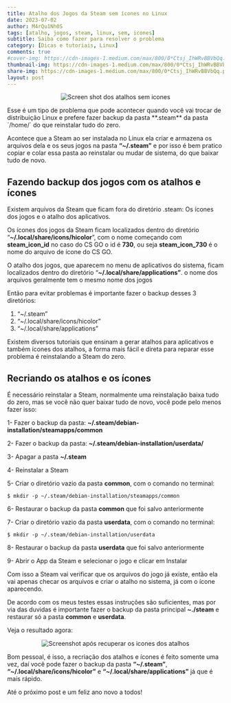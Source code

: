 ```yaml
---
title: Atalho dos Jogos da Steam sem ícones no Linux
date: 2023-07-02
author: M4rQu1Nh0S
tags: [atalho, jogos, steam, linux, sem, icones]
subtitle: Saiba como fazer para resolver o problema
category: [Dicas e tutoriais, Linux]
comments: true
#cover-img: https://cdn-images-1.medium.com/max/800/0*Ctsj_IhWRvBBVbQq.png
thumbnail-img: https://cdn-images-1.medium.com/max/800/0*Ctsj_IhWRvBBVbQq.png
share-img: https://cdn-images-1.medium.com/max/800/0*Ctsj_IhWRvBBVbQq.png
layout: post
---
```


<p align='center'><img alt='Screen shot dos atalhos sem icones' src="https://cdn-images-1.medium.com/max/800/0*Ctsj_IhWRvBBVbQq.png"/></p>
Esse é um tipo de problema que pode acontecer quando você vai trocar de distribuição Linux e prefere fazer backup da pasta **.steam** da pasta `/home/<user>` do que reinstalar tudo do zero.

Acontece que a Steam ao ser instalada no Linux ela criar e armazena os arquivos dela e os seus jogos na pasta **“~/.steam”** e por isso é bem pratico copiar e colar essa pasta ao reinstalar ou mudar de sistema, do que baixar tudo de novo.

## Fazendo backup dos jogos com os atalhos e ícones
Existem arquivos da Steam que ficam fora do diretório .steam: Os ícones dos jogos e o atalho dos aplicativos.

Os ícones dos jogos da Steam ficam localizados dentro do diretório “**~/.local/share/icons/hicolor**”, com o nome começando com **steam_icon_id** no caso do CS GO o id é **730**, ou seja **steam_icon_730** é o nome do arquivo de ícone do CS GO.

O atalho dos jogos, que aparecem no menu de aplicativos do sistema, ficam localizados dentro do diretório “**~/.local/share/applications”**. o nome dos arquivos geralmente tem o mesmo nome dos jogos

Então para evitar problemas é importante fazer o backup desses 3 diretórios:

1.  “~/.steam”
2.  “~/.local/share/icons/hicolor”
3.  “~/.local/share/applications”

Existem diversos tutoriais que ensinam a gerar atalhos para aplicativos e também ícones dos atalhos, a forma mais fácil e direta para reparar esse problema é reinstalando a Steam do zero.

## Recriando os atalhos e os ícones
É necessário reinstalar a Steam, normalmente uma reinstalação baixa tudo do zero, mas se você não quer baixar tudo de novo, você pode pelo menos fazer isso:

1-  Fazer o backup da pasta: **~/.steam/debian-installation/steamapps/common**

2-  Fazer o backup da pasta: **~/.steam/debian-installation/userdata/**

3-  Apagar a pasta **~/.steam**

4-  Reinstalar a Steam

5-  Criar o diretório vazio da pasta **common**, com o comando no terminal:

    $ mkdir -p ~/.steam/debian-installation/steamapps/common

6- Restaurar o backup da pasta **common** que foi salvo anteriormente

7- Criar o diretório vazio da pasta **userdata**, com o comando no terminal:

    $ mkdir -p ~/.steam/debian-installation/userdata

8- Restaurar o backup da pasta **userdata** que foi salvo anteriormente

9- Abrir o App da Steam e selecionar o jogo e clicar em Instalar

Com isso a Steam vai verificar que os arquivos do jogo já existe, então ela vai apenas checar os arquivos e criar o atalho no sistema, já com o ícone aparecendo.

De acordo com os meus testes essas instruções são suficientes, mas por via das duvidas é importante fazer o backup da pasta principal **~./steam** e restaurar só a pasta **common** e **userdata**.

Veja o resultado agora:

<p align='center'><img alt='Screenshot após recuperar os icones dos atalhos' src="https://cdn-images-1.medium.com/max/800/1*Hg48LKYjw4PnvPp8cqG3rw.png"/></p>

Bom pessoal, é isso, a recriação dos atalhos e ícones é feito somente uma vez, daí você pode fazer o backup da pasta **“~/.steam”**, **“~/.local/share/icons/hicolor”** e **“~/.local/share/applications”** já que é mais rápido.

Até o próximo post e um feliz ano novo a todos!
